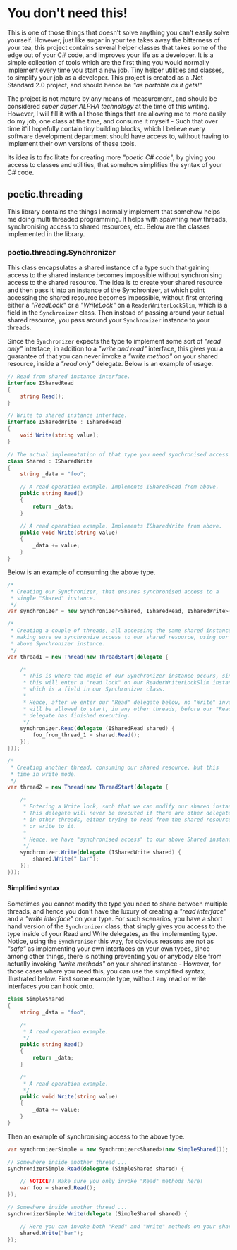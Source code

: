 
# You don't need this!

This is one of those things that doesn't solve anything you can't easily solve yourself.
However, just like sugar in your tea takes away the bitterness of your tea,
this project contains several helper classes that takes some of the edge out of
your C# code, and improves your life as a developer. It is a simple collection
of tools which are the first thing you would normally implement every time you
start a new job. Tiny helper utilities and classes, to simplify your job as a
developer. This project is created as a .Net Standard 2.0 project, and should
hence be _"as portable as it gets!"_

The project is not mature by any means of measurement, and should be considered
_super duper ALPHA technology_ at the time of this writing. However, I will fill
it with all those things that are allowing me to more easily do my job, one class
at the time, and consume it myself - Such that over time it'll hopefully contain
tiny building blocks, which I believe every software development department should
have access to, without having to implement their own versions of these tools.

Its idea is to facilitate for creating more _"poetic C# code"_, by giving you
access to classes and utilities, that somehow simplifies the syntax of your
C# code.

## poetic.threading

This library contains the things I normally implement that somehow helps me
doing multi threaded programming. It helps with spawning new threads, synchronising
access to shared resources, etc. Below are the classes implemented in the library.

### poetic.threading.Synchronizer

This class encapsulates a shared instance of a type such that gaining access to
the shared instance becomes impossible without synchronising access to the shared
resource. The idea is to create your shared resource and then pass it into an
instance of the Synchronizer, at which point accessing the shared resource
becomes impossible, without first entering either a _"ReadLock"_ or a
_"WriteLock"_ on a `ReaderWriterLockSlim`, which is a field in the `Synchronizer`
class. Then instead of passing around your actual shared resource, you pass around
your `Synchronizer` instance to your threads.

Since the `Synchronizer` expects the type to implement some sort of _"read only"_
interface, in addition to a _"write and read"_ interface, this gives you a guarantee
of that you can never invoke a _"write method"_ on your shared resource, inside
a _"read only"_ delegate. Below is an example of usage.

```csharp
// Read from shared instance interface.
interface ISharedRead
{
    string Read();
}

// Write to shared instance interface.
interface ISharedWrite : ISharedRead
{
    void Write(string value);
}

// The actual implementation of that type you need synchronised access to.
class Shared : ISharedWrite
{
    string _data = "foo";

    // A read operation example. Implements ISharedRead from above.
    public string Read()
    {
        return _data;
    }

    // A read operation example. Implements ISharedWrite from above.
    public void Write(string value)
    {
        _data += value;
    }
}
```

Below is an example of consuming the above type.

```csharp
/*
 * Creating our Synchronizer, that ensures synchronised access to a
 * single "Shared" instance.
 */
var synchronizer = new Synchronizer<Shared, ISharedRead, ISharedWrite>(new Shared());

/*
 * Creating a couple of threads, all accessing the same shared instance,
 * making sure we synchronize access to our shared resource, using our
 * above Synchronizer instance.
 */
var thread1 = new Thread(new ThreadStart(delegate {

    /*
     * This is where the magic of our Synchronizer instance occurs, since
     * this will enter a "read lock" on our ReaderWriterLockSlim instance,
     * which is a field in our Synchronizer class.
     * 
     * Hence, after we enter our "Read" delegate below, no "Write" invocations
     * will be allowed to start, in any other threads, before our "Read"
     * delegate has finished executing.
     */
    synchronizer.Read(delegate (ISharedRead shared) {
        foo_from_thread_1 = shared.Read();
    });
}));

/*
 * Creating another thread, consuming our shared resource, but this
 * time in write mode.
 */
var thread2 = new Thread(new ThreadStart(delegate {

    /*
     * Entering a Write lock, such that we can modify our shared instance.
     * This delegate will never be executed if there are other delegates,
     * in other threads, either trying to read from the shared resource,
     * or write to it.
     *
     * Hence, we have "synchronised access" to our above Shared instance.
     */
    synchronizer.Write(delegate (ISharedWrite shared) {
        shared.Write(" bar");
    });
}));
```


#### Simplified syntax

Sometimes you cannot modify the type you need to share between multiple threads,
and hence you don't have the luxury of creating a _"read interface"_ and a
_"write interface"_ on your type. For such scenarios, you have a short hand version
of the `Synchronizer` class, that simply gives you access to the type inside
of your Read and Write delegates, as the implementing type. Notice, using the
`Synchroniser` this way, for obvious reasons are not as _"safe"_ as implementing
your own interfaces on your own types, since among other things, there is nothing
preventing you or anybody else from actually invoking _"write methods"_ on your
shared instance - However, for those cases where you need this, you can use the
simplified syntax, illustrated below. First some example type, without any
read or write interfaces you can hook onto.

```csharp
class SimpleShared
{
    string _data = "foo";

    /*
     * A read operation example.
     */
    public string Read()
    {
        return _data;
    }

    /*
     * A read operation example.
     */
    public void Write(string value)
    {
        _data += value;
    }
}
```

Then an example of synchronising access to the above type.

```csharp
var synchronizerSimple = new Synchronizer<Shared>(new SimpleShared());

// Somewhere inside another thread ...
synchronizerSimple.Read(delegate (SimpleShared shared) {

    // NOTICE!! Make sure you only invoke "Read" methods here!
    var foo = shared.Read();
});

// Somewhere inside another thread ...
synchronizerSimple.Write(delegate (SimpleShared shared) {

    // Here you can invoke both "Read" and "Write" methods on your shared instance.
    shared.Write("bar");
});
```
